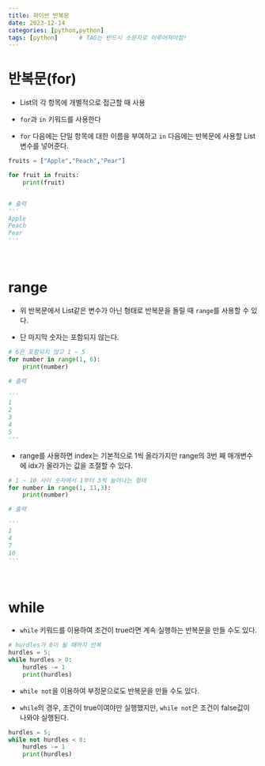 ```yaml
---
title: 파이썬 반복문
date: 2023-12-14
categories: [python,python]
tags: [python]		# TAG는 반드시 소문자로 이루어져야함!
---
```


# **반복문(for)**

* List의 각 항목에 개별적으로 접근할 때 사용

* `for`과 `in` 키워드를 사용한다

* `for` 다음에는 단일 항목에 대한 이름을 부여하고 `in` 다음에는 반복문에 사용할 List 변수를 넣어준다.

```py
fruits = ["Apple","Peach","Pear"]

for fruit in fruits:
    print(fruit)


# 출력
'''
Apple
Peach
Pear
'''
```

<br>

# **range**

* 위 반복문에서 List같은 변수가 아닌 형태로 반복문을 돌릴 때 `range`를 사용할 수 있다.

* 단 마지막 숫자는 포함되지 않는다.

```py
# 6은 포함되지 않고 1 ~ 5
for number in range(1, 6):
    print(number)

# 출력

'''
1
2
3
4
5
'''
```


* range를 사용하면 index는 기본적으로 1씩 올라가지만 range의 3번 째 매개변수에 idx가 올라가는 값을 조절할 수 있다.

```py
# 1 ~ 10 사이 숫자에서 1부터 3씩 늘어나는 형태
for number in range(1, 11,3):
    print(number)

# 출력

'''
1
4
7
10
'''
```

<br>

# **while**

* `while` 키워드를 이용하여 조건이 true라면 계속 실행하는 반복문을 만들 수도 있다.

```py
# hurdles가 0이 될 때까지 반복
hurdles = 5;
while hurdles > 0:
    hurdles -= 1
    print(hurdles)
```

* `while not`을 이용하여 부정문으로도 반복문을 만들 수도 있다.

* `while`의 경우, 조건이 true이여야만 실행했지만, `while not`은 조건이 false값이 나와야 실행된다.

```py
hurdles = 5;
while not hurdles < 0:
    hurdles -= 1
    print(hurdles)
```